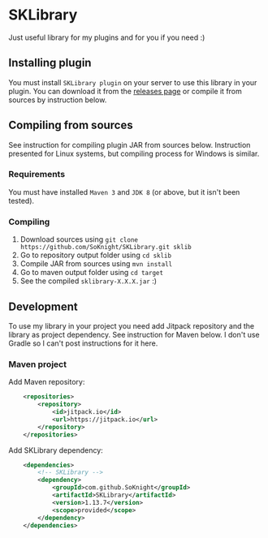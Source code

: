 # SKLibrary
Just useful library for my plugins and for you if you need :)

## Installing plugin
You must install `SKLibrary plugin` on your server to use this library in your plugin.
You can download it from the [releases page](https://github.com/SoKnight/SKLibrary/releases) or 
compile it from sources by instruction below.

## Compiling from sources
See instruction for compiling plugin JAR from sources below. Instruction presented for Linux systems, 
but compiling process for Windows is similar.

### Requirements
You must have installed `Maven 3` and `JDK 8` (or above, but it isn't been tested).

### Compiling
1) Download sources using `git clone https://github.com/SoKnight/SKLibrary.git sklib`
2) Go to repository output folder using `cd sklib`
3) Compile JAR from sources using `mvn install`
4) Go to maven output folder using `cd target`
5) See the compiled `sklibrary-X.X.X.jar` :)

## Development
To use my library in your project you need add Jitpack repository and the library as project dependency. 
See instruction for Maven below. I don't use Gradle so I can't post instructions for it here.

### Maven project
Add Maven repository:
```xml
    <repositories>
        <repository>
            <id>jitpack.io</id>
            <url>https://jitpack.io</url>
        </repository>
    </repositories>
```
Add SKLibrary dependency:
```xml
    <dependencies>
        <!-- SKLibrary -->
        <dependency>
            <groupId>com.github.SoKnight</groupId>
            <artifactId>SKLibrary</artifactId>
            <version>1.13.7</version>
            <scope>provided</scope>
        </dependency>
    </dependencies>
```
